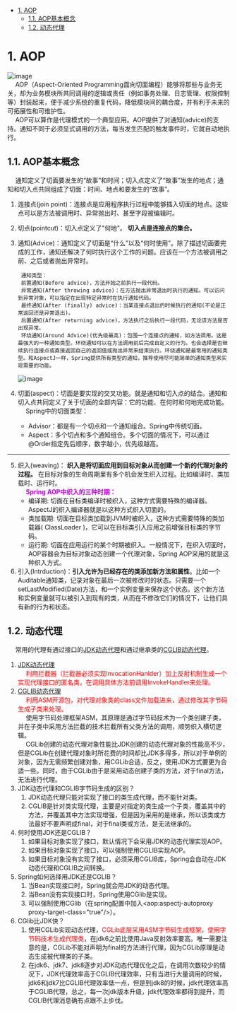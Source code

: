 
<!-- TOC -->

- [1. AOP](#1-aop)
    - [1.1. AOP基本概念](#11-aop基本概念)
    - [1.2. 动态代理](#12-动态代理)

<!-- /TOC -->


# 1. AOP
![image](https://gitee.com/wt1814/pic-host/raw/master/images/SSM/AOP/AOP-2.png)  
&emsp; AOP（Aspect-Oriented Programming面向切面编程）能够将那些与业务无关，却为业务模块所共同调用的逻辑或责任（例如事务处理、日志管理、权限控制等）封装起来，便于减少系统的重复代码，降低模块间的耦合度，并有利于未来的可拓展性和可维护性。  
&emsp; AOP可以算作是代理模式的一个典型应用。AOP提供了对通知(advice)的支持。通知不同于必须显式调用的方法，每当发生匹配的触发事件时，它就自动地执行。  

## 1.1. AOP基本概念  
<!-- 
关于Spring AOP，除了动态代理、CGLIB，你还知道什么？
https://mp.weixin.qq.com/s/ZC9WMbOZJ6V3RkaFm6UZYQ
-->
&emsp; 通知定义了切面要发生的“故事”和时间；切入点定义了“故事”发生的地点；通知和切入点共同组成了切面：时间、地点和要发生的“故事”。
1. 连接点(join point)：连接点是应用程序执行过程中能够插入切面的地点。这些点可以是方法被调用时、异常抛出时、甚至字段被编辑时。
2. 切点(pointcut)：切入点定义了"何地"。 **切入点是连接点的集合。**
3. 通知(Advice)：通知定义了切面是“什么”以及“何时使用”。除了描述切面要完成的工作，通知还解决了何时执行这个工作的问题。应该在一个方法被调用之前、之后或者抛出异常时。  

        通知类型：
        前置通知(Before advice)，方法开始之前执行一段代码。
        异常通知(After throwing advice)：在方法抛出异常退出时执行的通知。可以访问到异常对象，可以指定在出现特定异常时在执行通知代码。
        最终通知(After (finally) advice)：当某连接点退出的时候执行的通知(不论是正常返回还是异常退出)。
        后置通知(After returning advice)，方法执行之后执行一段代码，无论该方法是否出现异常。
        环绕通知(Around Advice)(优先级最高)：包围一个连接点的通知，如方法调用。这是最强大的一种通知类型。环绕通知可以在方法调用前后完成自定义的行为。也会选择是否继续执行连接点或直接返回自己的返回值或抛出异常来结束执行。环绕通知是最常用的通知类型。和AspectJ一样，Spring提供所有类型的通知，推荐使用尽可能简单的通知类型来实现需要的功能。
    ![image](https://gitee.com/wt1814/pic-host/raw/master/images/SSM/AOP/aop-10.png)  
4. 切面(aspect)：切面是要实现的交叉功能。就是通知和切入点的结合。通知和切入点共同定义了关于切面的全部内容：它的功能、在何时和何地完成功能。  
&emsp; Spring中的切面类型：  
    * Advisor：都是有一个切点和一个通知组合。Spring中传统切面。  
    * Aspect：多个切点和多个通知组合。多个切面的情况下，可以通过@Order指定先后顺序，数字越小，优先级越高。 
    
---- 
5. 织入(weaving)： **织入是将切面应用到目标对象从而创建一个新的代理对象的过程。** 在目标对象的生命周期里有多个机会发生织入过程。比如编译时、类加载时、运行时。  
&emsp; **<font color = "clime">Spring AOP中织入的三种时期：</font>**  
    * 编译期: 切面在目标类编译时被织入，这种方式需要特殊的编译器。AspectJ的织入编译器就是以这种方式织入切面的。  
    * 类加载期: 切面在目标类加载到JVM时被织入，这种方式需要特殊的类加载器( ClassLoader )，它可以在目标类引入应用之前增强目标类的字节码。  
    * 运行期: 切面在应用运行的某个时期被织入。一般情况下，在织入切面时，AOP容器会为目标对象动态创建一个代理对象，Spring AOP采用的就是这种织入方式。  
6. 引入(Intrduction)：**引入允许为已经存在的类添加新方法和属性**。比如一个Auditable通知类，记录对象在最后一次被修改时的状态。只需要一个setLastModified(Date)方法，和一个实例变量来保存这个状态。这个新方法和实例变量就可以被引入到现有的类，从而在不修改它们的情况下，让他们具有新的行为和状态。 

## 1.2. 动态代理  
<!-- 
~~
https://mp.weixin.qq.com/s/-gLXHd_mylv_86sTMOgCBg
-->
&emsp; 常用的代理有通过接口的[JDK动态代理](/docs/java/Design/proxy.md)和通过继承类的[CGLIB动态代理](/docs/java/Design/CGLIB.md)。  
1. [JDK动态代理](/docs/java/Design/DynamicProxy.md)  
&emsp; <font color = "red">利用拦截器（拦截器必须实现InvocationHanlder）加上反射机制生成一个实现代理接口的匿名类，在调用具体方法前调用InvokeHandler来处理。</font>  
2. [CGLIB动态代理](/docs/java/Design/CGLIB.md)  
&emsp; <font color = "red">利用ASM开源包，对代理对象类的class文件加载进来，通过修改其字节码生成子类来处理。</font>  
&emsp; 使用字节码处理框架ASM，其原理是通过字节码技术为一个类创建子类，并在子类中采用方法拦截的技术拦截所有父类方法的调用，顺势织入横切逻辑。  
&emsp; CGLib创建的动态代理对象性能比JDK创建的动态代理对象的性能高不少，但是CGLib在创建代理对象时所花费的时间却比JDK多得多，所以对于单例的对象，因为无需频繁创建对象，用CGLib合适，反之，使用JDK方式要更为合适一些。同时，由于CGLib由于是采用动态创建子类的方法，对于final方法，无法进行代理。  
3. JDK动态代理和CGLIB字节码生成的区别？   
    1. JDK动态代理只能对实现了接口的类生成代理，而不能针对类。  
    2. CGLIB是针对类实现代理，主要是对指定的类生成一个子类，覆盖其中的方法，并覆盖其中方法实现增强，但是因为采用的是继承，所以该类或方法最好不要声明成final，对于final类或方法，是无法继承的。  
4. 何时使用JDK还是CGLIB？  
    1. 如果目标对象实现了接口，默认情况下会采用JDK的动态代理实现AOP。  
    2. 如果目标对象实现了接口，可以强制使用CGLIB实现AOP。  
    3. 如果目标对象没有实现了接口，必须采用CGLIB库，Spring会自动在JDK动态代理和CGLIB之间转换。  
5. Spring如何选择用JDK还是CGLIB？  
    1. 当Bean实现接口时，Spring就会用JDK的动态代理。  
    2. 当Bean没有实现接口时，Spring使用CGlib是实现。  
    3. 可以强制使用CGlib（在spring配置中加入<aop:aspectj-autoproxy proxy-target-class="true"/>）。  
6. CGlib比JDK快？  
    1. 使用CGLib实现动态代理，<font color = "red">CGLib底层采用ASM字节码生成框架，使用字节码技术生成代理类</font>，在jdk6之前比使用Java反射效率要高。唯一需要注意的是，CGLib不能对声明为final的方法进行代理，因为CGLib原理是动态生成被代理类的子类。  
    2. 在jdk6、jdk7、jdk8逐步对JDK动态代理优化之后，在调用次数较少的情况下，JDK代理效率高于CGLIB代理效率，只有当进行大量调用的时候，jdk6和jdk7比CGLIB代理效率低一点，但是到jdk8的时候，jdk代理效率高于CGLIB代理，总之，每一次jdk版本升级，jdk代理效率都得到提升，而CGLIB代理消息确有点跟不上步伐。  
